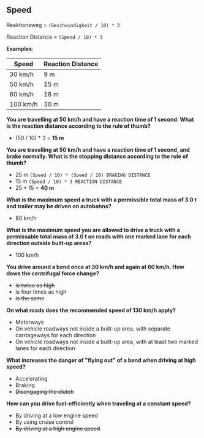 ## Speed

Reaktionsweg = `(Geschwindigkeit / 10) * 3`

Reaction Distance = `(Speed / 10) * 3`

**Examples**:

| Speed  | Reaction Distance |
| ------------- | ------------- |
| 30 km/h  | 9 m  |
| 50 km/h  | 15 m |
| 60 km/h  | 18 m |
| 100 km/h  | 30 m |

**You are travelling at 50 km/h and have a reaction time of 1 second. What is the reaction distance according to the rule of thumb?**
- (50 / 10) * 3 = **15 m**

**You are travelling at 50 km/h and have a reaction time of 1 second, and brake normally. What is the stopping distance according to the rule of thumb?**
- 25 m `(Speed / 10) * (Speed / 10) BRAKING DISTANCE`
- 15 m `(Speed / 10) * 3 REACTION DISTANCE`
- 25 + 15 = **40 m**

**What is the maximum speed a truck with a permissible total mass of 3.0 t and trailer may be driven on autobahns?**
- 80 km/h

**What is the maximum speed you are allowed to drive a truck with a permissable total mass of 3.0 t on roads with one marked lane for each direction outside built-up areas?**
- 100 km/h

**You drive around a bend once at 30 km/h and again at 60 km/h. How dows the centrifugal force change?**
- ~~is twice as high~~
- is four times as high
- ~~is the same~~

**On what roads does the recommended speed of 130 km/h apply?**
- Motorways
- On vehicle roadways not inside a built-up area, with separate carriageways for each direction
- On vehicle roadways not inside a built-up area, with at least two marked lanes for each direction

**What increases the danger of "flying out" of a bend when driving at high speed?**
- Accelerating
- Braking
- ~~Disengaging the clutch~~

**How can you drive fuel-efficiently when traveling at a constant speed?**
- By driving at a low engine speed
- By using cruise control
- ~~By driving at a high engine speed~~